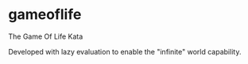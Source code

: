 gameoflife
==========

The Game Of Life Kata

Developed with lazy evaluation to enable the "infinite" world capability.
